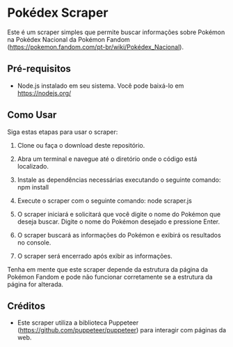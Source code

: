 # Pokédex Scraper

Este é um scraper simples que permite buscar informações sobre Pokémon na Pokédex Nacional da Pokémon Fandom (https://pokemon.fandom.com/pt-br/wiki/Pokédex_Nacional).

## Pré-requisitos

- Node.js instalado em seu sistema. Você pode baixá-lo em https://nodejs.org/

## Como Usar

Siga estas etapas para usar o scraper:

1. Clone ou faça o download deste repositório.

2. Abra um terminal e navegue até o diretório onde o código está localizado.

3. Instale as dependências necessárias executando o seguinte comando: npm install

4. Execute o scraper com o seguinte comando: node scraper.js

5. O scraper iniciará e solicitará que você digite o nome do Pokémon que deseja buscar. Digite o nome do Pokémon desejado e pressione Enter.

6. O scraper buscará as informações do Pokémon e exibirá os resultados no console.

7. O scraper será encerrado após exibir as informações.

Tenha em mente que este scraper depende da estrutura da página da Pokémon Fandom e pode não funcionar corretamente se a estrutura da página for alterada.

## Créditos

- Este scraper utiliza a biblioteca Puppeteer (https://github.com/puppeteer/puppeteer) para interagir com páginas da web.